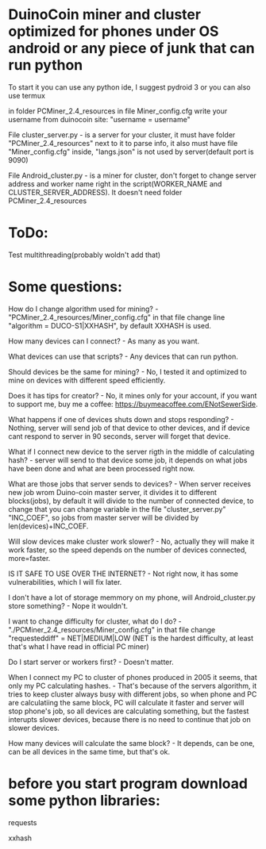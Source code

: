 # DuinoCoin miner and cluster optimized for phones under OS android or any piece of junk that can run python

To start it you can use any python ide, I suggest pydroid 3 or you can also use termux

in folder PCMiner_2.4_resources in file Miner_config.cfg write your username from duinocoin site: "username = username"

File cluster_server.py - is a server for your cluster, it must have folder "PCMiner_2.4_resources" next to it to parse info, it also must have file "Miner_config.cfg" inside, "langs.json" is not used by server(default port is 9090)

File Android_cluster.py - is a miner for cluster, don't forget to change server address and worker name right in the script(WORKER_NAME and CLUSTER_SERVER_ADDRESS). It doesn't need folder PCMiner_2.4_resources
# ToDo:

Test multithreading(probably woldn't add that)

# Some questions:

How do I change algorithm used for mining? - "PCMiner_2.4_resources/Miner_config.cfg" in that file change line "algorithm = DUCO-S1|XXHASH", by default XXHASH is used.

How many devices can I connect? - As many as you want.

What devices can use that scripts? - Any devices that can run python.

Should devices be the same for mining? - No, I tested it and optimized to mine on devices with different speed efficiently.

Does it has tips for creator? - No, it mines only for your account, if you want to support me, buy me a coffee:                https://buymeacoffee.com/ENotSewerSide.

What happens if one of devices shuts down and stops responding? - Nothing, server will send job of that device to other devices, and if device cant respond to server in 90 seconds, server will forget that device.

What if I connect new device to the server rigth in the middle of calculating hash? - server will send to that device some job, it depends on what jobs have been done and what are been processed right now.

What are those jobs that server sends to devices? - When server receives new job wrom Duino-coin master server, it divides it to different blocks(jobs), by default it will divide to the number of connected device, to change that you can change variable in the file "cluster_server.py" "INC_COEF", so jobs from master server will be divided by len(devices)+INC_COEF.

Will slow devices make cluster work slower? - No, actually they will make it work faster, so the speed depends on the number of devices connected, more=faster.

IS IT SAFE TO USE OVER THE INTERNET? - Not right now, it has some vulnerabilities, which I will fix later.

I don't have a lot of storage memmory on my phone, will Android_cluster.py store something? - Nope it wouldn't.

I want to change difficulty for cluster, what do I do? - "./PCMiner_2.4_resources/Miner_config.cfg" in that file change "requesteddiff" = NET|MEDIUM|LOW (NET is the hardest difficulty, at least that's what I have read in official PC miner)

Do I start server or workers first? - Doesn't matter.

When I connect my PC to cluster of phones produced in 2005 it seems, that only my PC calculating hashes. - That's because of the servers algorithm, it tries to keep cluster always busy with different jobs, so when phone and PC are calculatiing the same block, PC will calculate it faster and server will stop phone's job, so all devices are calculating something, but the fastest interupts slower devices, because there is no need to continue that job on slower devices.

How many devices will calculate the same block? - It depends, can be one, can be all devices in the same time, but that's ok.

# before you start program download some python libraries:
  
  requests
  
  xxhash
  

